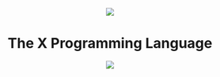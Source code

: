 <p align="center">
  <img src="https://avatars.githubusercontent.com/u/200981913?s=200&v=4" />
</p>
<h1 align="center">The X Programming Language</h1>

<p align="center">
  <img src="https://github.com/user-attachments/assets/ba1ac365-53ca-46a2-9a68-255e1622c1a2">
</p>

